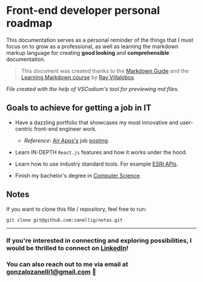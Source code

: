 # Front-end developer personal roadmap

This documentation serves as a personal reminder of the things that I must focus on to grow as a professional, as well as learning the markdown markup language for creating **good looking** and **comprehensible** documentation.

> This document was created thanks to the [Markdown Guide](https://www.markdownguide.org/getting-started/) and the [Learning Markdown course](https://www.linkedin.com/learning-login/share?forceAccount=false&redirect=https%3A%2F%2Fwww.linkedin.com%2Flearning%2Flearning-markdown%3Ftrk%3Dshare_ent_url%26shareId%3DFaUw2IcrR9qVg7GZwUwlyw%253D%253D) by [Ray Villalobos](https://www.linkedin.com/learning/instructors/ray-villalobos).

_File created with the help of VSCodium's tool for previewing md files._

## Goals to achieve for getting a job in IT

- Have a dazzling portfolio that showcases my most innovative and user-centric front-end engineer work.

  - _Reference_: [Air Apps's](https://www.linkedin.com/company/airapps/) job [posting](https://www.linkedin.com/jobs/search/?currentJobId=3765437069&keywords=react&origin=JOBS_HOME_SEARCH_BUTTON&refresh=true).

- Learn IN-DEPTH `React.js` features and how it works under the hood.

- Learn how to use industry standard tools. For example [ESRI APIs](https://www.esri.com/en-us/arcgis/open-vision/initiatives/developer-api).

- Finish my bachelor's degree in [Computer Science](https://unsam.edu.ar/escuelas/ecyt/107/ciencia/programacion-informatica).

## Notes

If you want to clone this file / repository, feel free to run:

    git clone git@github.com:zanellig/notas.git

---

### If you're interested in connecting and exploring possibilities, I would be thrilled to connect on [**LinkedIn**](https://www.linkedin.com/in/gzanelli/)!

### You can also reach out to me via email at <gonzalozanelli1@gmail.com> 📨
